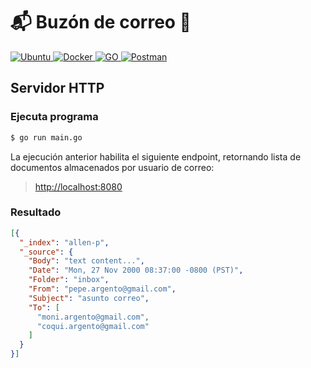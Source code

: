 # 📬 Buzón de correo 📧
<p>
  <a href="https://ubuntu.com/" target="_blank">
    <img
      src="https://img.shields.io/badge/v22.04-gray?style=flat&logo=ubuntu&logoColor=white&label=Ubuntu&labelColor=e95420"
      alt="Ubuntu"
    />
  </a>
  <a href="https://www.docker.com/" target="_blank">
    <img
      src="https://img.shields.io/badge/v20.10.21-gray?style=flat&logo=docker&logoColor=white&label=Docker&labelColor=46a2f1"
      alt="Docker"
    />
  </a>
  <a href="https://go.dev/" target="_blank">
    <img
      src="https://img.shields.io/badge/v1.19.2-gray?style=flat&logo=go&logoColor=white&label=GO&labelColor=007d9c"
      alt="GO"
    />
  </a>
  <a href="https://www.postman.com/" target="_blank">
    <img
      src="https://img.shields.io/badge/v10.2.2-gray?style=flat&logo=postman&logoColor=white&label=Postman&labelColor=ff6c37"
      alt="Postman"
    />
  </a>
</p>

## Servidor HTTP
### Ejecuta programa
```bash
$ go run main.go
```
La ejecución anterior habilita el siguiente endpoint, retornando lista de documentos almacenados por usuario de correo:
>[http://localhost:8080](http://localhost:8080)

### Resultado
```json
[{
  "_index": "allen-p",
  "_source": {
    "Body": "text content...",
    "Date": "Mon, 27 Nov 2000 08:37:00 -0800 (PST)",
    "Folder": "inbox",
    "From": "pepe.argento@gmail.com",
    "Subject": "asunto correo",
    "To": [
      "moni.argento@gmail.com",
      "coqui.argento@gmail.com"
    ]
  }
}]